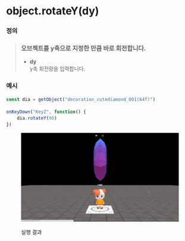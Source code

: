 # object.rotateY(dy)

### 정의

> ### 오브젝트를 y축으로 지정한 만큼 바로 회전합니다.
>
> * **dy**\
>   y축 회전량을 입력합니다.



### 예시

```javascript
const dia = getObject("decoration_cutediamond_001(64f)")

onKeyDown("KeyZ", function() {
    dia.rotateY(90)
})
```

<figure><img src="../../../.gitbook/assets/화면_기록_2022-12-20_오후_9_21_02_AdobeExpress.gif" alt=""><figcaption><p>실행 결과</p></figcaption></figure>
